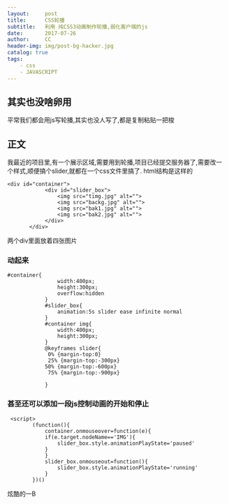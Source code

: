 ```yaml
---
layout:     post
title:      CSS轮播
subtitle:   利用 纯CSS3动画制作轮播,弱化客户端的js
date:       2017-07-26
author:     CC
header-img: img/post-bg-hacker.jpg
catalog: true
tags:
    - css
    - JAVASCRIPT
---
```



## 其实也没啥卵用

平常我们都会用js写轮播,其实也没人写了,都是复制粘贴一把梭

## 正文

我最近的项目里,有一个展示区域,需要用到轮播,项目已经提交服务器了,需要改一个样式,顺便搞个slider,就都在一个css文件里搞了.
html结构是这样的

```objc
<div id="container">
			<div id="slider_box">
				<img src="timg.jpg" alt="">
				<img src="backg.jpg" alt="">
				<img src="bak1.jpg" alt="">
				<img src="bak2.jpg" alt="">
			</div>
	   </div>
```
两个div里面放着四张图片
### 动起来
```objc
#container{
				width:400px;
				height:300px;
				overflow:hidden
			}
            #slider_box{
				animation:5s slider ease infinite normal
			}
			#container img{
				width:400px;
				height:300px;
			}
			@keyframes slider{
			 0% {margin-top:0}
			 25% {margin-top:-300px}
			50% {margin-top:-600px}
			 75% {margin-top:-900px}
			 
			}
```


### 甚至还可以添加一段js控制动画的开始和停止

```objc
 <script>
		(function(){
			container.onmouseover=function(e){
			if(e.target.nodeName=='IMG'){
				slider_box.style.animationPlayState='paused'
			}
			}
			slider_box.onmouseout=function(){
				slider_box.style.animationPlayState='running'
			}
		})()
```
炫酷的一B
